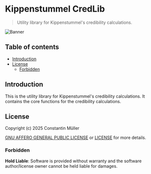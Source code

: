 # Kippenstummel CredLib

> Utility library for Kippenstummel's credibility calculations.

![Banner](./docs/images/banner.svg)

## Table of contents

- [Introduction](#introduction)
- [License](#license)
  - [Forbidden](#forbidden)

## Introduction

This is the utility library for Kippenstummel's credibility calculations. It
contains the core functions for the credibility calculations.

## License

Copyright (c) 2025 Constantin Müller

[GNU AFFERO GENERAL PUBLIC LICENSE](https://www.gnu.org/licenses/) or [LICENSE](LICENSE) for
more details.

### Forbidden

**Hold Liable**: Software is provided without warranty and the software
author/license owner cannot be held liable for damages.
